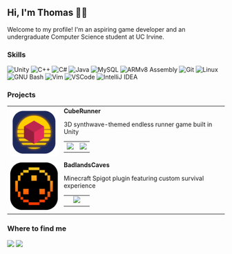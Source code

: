 ## Hi, I'm Thomas 👋😃

Welcome to my profile! I'm an aspiring game developer and an undergraduate Computer Science student at UC Irvine.

### Skills
![Unity](https://img.shields.io/badge/Unity-100000?style=for-the-badge&logo=unity&logoColor=white) ![C++](https://img.shields.io/badge/C%2B%2B-00599C?style=for-the-badge&logo=c%2B%2B&logoColor=white) ![C#](https://img.shields.io/badge/C%23-239120?style=for-the-badge&logo=c-sharp&logoColor=white) ![Java](https://img.shields.io/badge/Java-ED8B00?style=for-the-badge&logo=openjdk&logoColor=white) ![MySQL](https://img.shields.io/badge/MySQL-005C84?style=for-the-badge&logo=mysql&logoColor=white) ![ARMv8 Assembly](https://img.shields.io/badge/ARMv8%20Assembly-4EAA25?style=for-the-badge&logo=arm&logoColor=white)
    ![Git](https://img.shields.io/badge/GIT-E44C30?style=for-the-badge&logo=git&logoColor=white) ![Linux](https://img.shields.io/badge/Linux-FCC624?style=for-the-badge&logo=linux&logoColor=black) ![GNU Bash](https://img.shields.io/badge/GNU%20Bash-4EAA25?style=for-the-badge&logo=GNU%20Bash&logoColor=white) ![Vim](https://img.shields.io/badge/VIM-%2311AB00.svg?&style=for-the-badge&logo=vim&logoColor=white)  ![VSCode](https://img.shields.io/badge/VSCode-0078D4?style=for-the-badge&logo=visual%20studio%20code&logoColor=white) ![IntelliJ IDEA](https://img.shields.io/badge/IntelliJ_IDEA-000000.svg?style=for-the-badge&logo=intellij-idea&logoColor=white)
  

### Projects

<table>
<tr>
<td>
<img src="https://github.com/PoorgrammerDev/CubeRunner/raw/media/rounded.png" width="125"/>
</td>
<td>
<strong>CubeRunner</strong>
<br>
<p>
3D synthwave-themed endless runner game built in Unity
<br>
<center>
<table width="90%">
<tr>
<a href="https://poorgrammerdev.github.io/cuberunner/"><td width="50%"><center><img src="https://img.shields.io/badge/webpage-e12d5a?style=for-the-badge&logo=github-pages&logoColor=white"/></center></td></a>
<a href="https://github.com/PoorgrammerDev/CubeRunner"><td width="50%"><center><img src="https://img.shields.io/badge/repository-1d295b?style=for-the-badge&logo=github&logoColor=white" /></center></td></a>
</tr>
</table>
</center>
</p>
</td>
</tr>
<tr>
<td>
<img src="https://github.com/PoorgrammerDev/BadlandsCaves/raw/media/logo-rounded.png" width="125"/>
</td>
<td>
<strong>BadlandsCaves</strong>
<br>
<p>Minecraft Spigot plugin featuring custom survival experience</p>
<center>
<table width="90%">
<tr>
<!-- <a href=""><td width="50%"><center>Webpage</center></td></a> -->
<a href="https://github.com/PoorgrammerDev/BadlandsCaves"><td width="50%"><center><img src="https://img.shields.io/badge/repository-f97d11?style=for-the-badge&logo=github&logoColor=white" /></center></td></a>
</tr>
</table>
</center>
</td>
</tr>
</table>


### Where to find me
[![](https://img.shields.io/badge/LinkedIn-0077B5?style=for-the-badge&logo=linkedin&logoColor=white)](https://www.linkedin.com/)  [![](https://img.shields.io/badge/Itch.io-FA5C5C?style=for-the-badge&logo=itchdotio&logoColor=white)](https://poorgrammer.itch.io/)

<!-- [![](https://img.shields.io/badge/website-000000?style=for-the-badge&logo=About.me&logoColor=white)](https://poorgrammerdev.github.io/) -->
